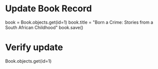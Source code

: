 # Update Book Record

book = Book.objects.get(id=1)
book.title = "Born a Crime: Stories from a South African Childhood"
book.save()

# Verify update
Book.objects.get(id=1)

